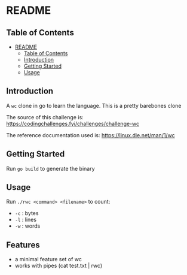 # README
## Table of Contents
- [README](#readme)
  - [Table of Contents](#table-of-contents)
  - [Introduction](#introduction)
  - [Getting Started](#getting-started)
  - [Usage](#usage)

## Introduction
A `wc` clone in go to learn the language. This is a pretty barebones clone

The source of this challenge is: https://codingchallenges.fyi/challenges/challenge-wc

The reference documentation used is: https://linux.die.net/man/1/wc

## Getting Started
Run `go build` to generate the binary

## Usage
Run `./rwc <command> <filename>` to count:
* `-c` : bytes
* `-l` : lines
* `-w` : words

## Features

* a minimal feature set of wc
* works with pipes (cat test.txt | rwc)
